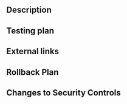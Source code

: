 <!--
Thank you for contributing to hashicorp/terraform-svchost! Please read CONTRIBUTING.md for detailed information when preparing your change.

Please fill out the remaining template to assist code reviewers and testers with incorporating your change. If a section does not apply, feel free to delete it.
-->

## Description

<!-- Describe why you're making this change. -->

## Testing plan

<!--
1.  _Describe how to replicate_
1.  _the conditions under which your code performs its purpose,_
1.  _including example code to run where necessary._
-->

## External links

<!--
_Include any links here that might be helpful for people reviewing your PR. If there are none, feel free to delete this section._
-->

## Rollback Plan

<!--
Please outline a plan in the event changes need to be rolled back

Example: If a change needs to be reverted, we will roll out an update to the code within 7 days.
-->

## Changes to Security Controls

<!--
Are there any changes to security controls (access controls, encryption, logging) in this pull request? If so, explain.
-->